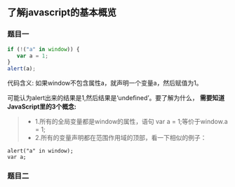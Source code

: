 ## 了解javascript的基本概览

### 题目一
```javascript
if (!("a" in window)) {
   var a = 1;
}
alert(a);
```
代码含义: 如果window不包含属性a，就声明一个变量a，然后赋值为1。

可能认为alert出来的结果是1,然后结果是‘undefined’。要了解为什么， **需要知道JavaScript里的3个概念:**
 > * 1.所有的全局变量都是window的属性，语句 var a = 1;等价于window.a = 1;
 > * 2.所有的变量声明都在范围作用域的顶部，看一下相似的例子：
```javscript
alert("a" in window);
var a;
```



### 题目二
```javascript

```
